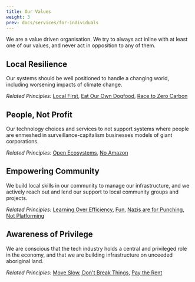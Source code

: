 ```yaml
---
title: Our Values
weight: 3
prev: docs/services/for-individuals
---
```


We are a value driven organisation. We try to always act inline with at least one of our values, and never act in opposition to any of them.

## Local Resilience
Our systems should be well positioned to handle a changing world, including worsening impacts of climate change.

*Related Principles:*
[Local First](/principles#local-first),
[Eat Our Own Dogfood](/principles#eat-our-own-dogfood),
[Race to Zero Carbon](/principles#race-to-zero-carbon)

## People, Not Profit
Our technology choices and services to not support systems where people are enmeshed in surveillance-capitalism businesses models of giant corporations.

*Related Principles:*
[Open Ecosystems](/principles#open-ecosystems),
[No Amazon](/principles#no-amazon)

## Empowering Community
We build local skills in our community to manage our infrastructure, and we actively reach out and lend our support to local community groups and projects.

*Related Principles:*
[Learning Over Efficiency](/principles#learning-over-efficiency),
[Fun](/principles#fun),
[Nazis are for Punching, Not Platforming](/principles#nazis-are-for-punching-not-platforming)

## Awareness of Privilege
We are conscious that the tech industry holds a central and privileged role in the economy, and that we are building infrastructure on unceeded aboriginal land.

*Related Principles:*
[Move Slow, Don't Break Things](/principles#move-slow-dont-break-things),
[Pay the Rent](/principles#pay-the-rent)